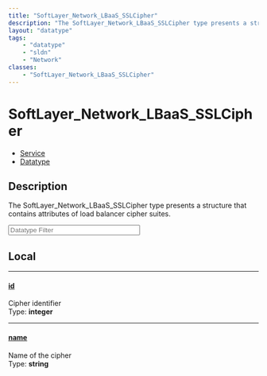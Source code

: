 ```yaml
---
title: "SoftLayer_Network_LBaaS_SSLCipher"
description: "The SoftLayer_Network_LBaaS_SSLCipher type presents a structure that contains attributes of load balancer cipher suites."
layout: "datatype"
tags:
    - "datatype"
    - "sldn"
    - "Network"
classes:
    - "SoftLayer_Network_LBaaS_SSLCipher"
---
```


# SoftLayer_Network_LBaaS_SSLCipher
<div id='service-datatype'>
    <ul id='sldn-reference-tabs'>
    <li id='service'> <a href='/reference/services/SoftLayer_Network_LBaaS_SSLCipher' >Service</a></li>    <li id='datatype'> <a href='/reference/datatypes/SoftLayer_Network_LBaaS_SSLCipher' >Datatype</a></li>
    </ul>
</div>

## Description 
The SoftLayer_Network_LBaaS_SSLCipher type presents a structure that contains attributes of load balancer cipher suites. 







<!-- Filer BEGIN -->
<div class="view-filters">
        <div class="clearfix">
            <div class="search-input-box">
                <input placeholder="Datatype Filter" onkeyup="titleSearch(inputId='prop-input', divId='properties', elementClass='prop-row')" 
                    type="text" id="prop-input" value="" size="30" maxlength="128" class="form-text">
            </div>
        </div>
</div>
<!-- Filer END -->

<div id="properties" class="content">
<div id="localProperties" class="prop-content" >

## Local
<div class="prop-row">

-----
[id]: #id
#### [id]
Cipher identifier  
<span class="type-label">Type: </span>**integer**


</div>
<div class="prop-row">

-----
[name]: #name
#### [name]
Name of the cipher  
<span class="type-label">Type: </span>**string**


</div>
</div>
<!-- LOCAL PROPERTY END -->

</div>


